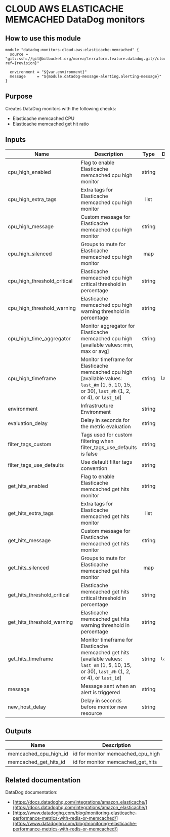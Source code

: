 # CLOUD AWS ELASTICACHE MEMCACHED DataDog monitors

## How to use this module

```
module "datadog-monitors-cloud-aws-elasticache-memcached" {
  source = "git::ssh://git@bitbucket.org/morea/terraform.feature.datadog.git//cloud/aws/elasticache/memcached?ref={revision}"

  environment = "${var.environment}"
  message     = "${module.datadog-message-alerting.alerting-message}"
}

```

## Purpose

Creates DataDog monitors with the following checks:

- Elasticache memcached CPU
- Elasticache memcached get hit ratio

## Inputs

| Name | Description | Type | Default | Required |
|------|-------------|:----:|:-----:|:-----:|
| cpu_high_enabled | Flag to enable Elasticache memcached cpu high monitor | string | `true` | no |
| cpu_high_extra_tags | Extra tags for Elasticache memcached cpu high monitor | list | `[]` | no |
| cpu_high_message | Custom message for Elasticache memcached cpu high monitor | string | `` | no |
| cpu_high_silenced | Groups to mute for Elasticache memcached cpu high monitor | map | `{}` | no |
| cpu_high_threshold_critical | Elasticache memcached cpu high critical threshold in percentage | string | `90` | no |
| cpu_high_threshold_warning | Elasticache memcached cpu high warning threshold in percentage | string | `75` | no |
| cpu_high_time_aggregator | Monitor aggregator for Elasticache memcached cpu high [available values: min, max or avg] | string | `min` | no |
| cpu_high_timeframe | Monitor timeframe for Elasticache memcached cpu high [available values: `last_#m` (1, 5, 10, 15, or 30), `last_#h` (1, 2, or 4), or `last_1d`] | string | `last_15m` | no |
| environment | Infrastructure Environment | string | - | yes |
| evaluation_delay | Delay in seconds for the metric evaluation | string | `900` | no |
| filter_tags_custom | Tags used for custom filtering when filter_tags_use_defaults is false | string | `*` | no |
| filter_tags_use_defaults | Use default filter tags convention | string | `true` | no |
| get_hits_enabled | Flag to enable Elasticache memcached get hits monitor | string | `true` | no |
| get_hits_extra_tags | Extra tags for Elasticache memcached get hits monitor | list | `[]` | no |
| get_hits_message | Custom message for Elasticache memcached get hits monitor | string | `` | no |
| get_hits_silenced | Groups to mute for Elasticache memcached get hits monitor | map | `{}` | no |
| get_hits_threshold_critical | Elasticache memcached get hits critical threshold in percentage | string | `60` | no |
| get_hits_threshold_warning | Elasticache memcached get hits warning threshold in percentage | string | `80` | no |
| get_hits_timeframe | Monitor timeframe for Elasticache memcached get hits [available values: `last_#m` (1, 5, 10, 15, or 30), `last_#h` (1, 2, or 4), or `last_1d`] | string | `last_15m` | no |
| message | Message sent when an alert is triggered | string | - | yes |
| new_host_delay | Delay in seconds before monitor new resource | string | `300` | no |

## Outputs

| Name | Description |
|------|-------------|
| memcached_cpu_high_id | id for monitor memcached_cpu_high |
| memcached_get_hits_id | id for monitor memcached_get_hits |

Related documentation
---------------------

DataDog documentation:

* [https://docs.datadoghq.com/integrations/amazon_elasticache/](https://docs.datadoghq.com/integrations/amazon_elasticache/)
* [https://www.datadoghq.com/blog/monitoring-elasticache-performance-metrics-with-redis-or-memcached/](https://www.datadoghq.com/blog/monitoring-elasticache-performance-metrics-with-redis-or-memcached/)


